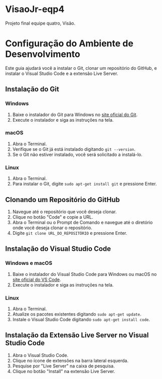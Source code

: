 # VisaoJr-eqp4
Projeto final equipe quatro, Visão.
# Configuração do Ambiente de Desenvolvimento

Este guia ajudará você a instalar o Git, clonar um repositório do GitHub, e instalar o Visual Studio Code e a extensão Live Server.

## Instalação do Git

### Windows

1. Baixe o instalador do Git para Windows no [site oficial do Git](https://git-scm.com/download/win).
2. Execute o instalador e siga as instruções na tela.

### macOS

1. Abra o Terminal.
2. Verifique se o Git já está instalado digitando `git --version`.
3. Se o Git não estiver instalado, você será solicitado a instalá-lo.

### Linux

1. Abra o Terminal.
2. Para instalar o Git, digite `sudo apt-get install git` e pressione Enter.

## Clonando um Repositório do GitHub

1. Navegue até o repositório que você deseja clonar.
2. Clique no botão "Code" e copie a URL.
3. Abra o Terminal ou o Prompt de Comando e navegue até o diretório onde você deseja clonar o repositório.
4. Digite `git clone URL_DO_REPOSITÓRIO` e pressione Enter.

## Instalação do Visual Studio Code

### Windows e macOS

1. Baixe o instalador do Visual Studio Code para Windows ou macOS no [site oficial do VS Code](https://code.visualstudio.com/download).
2. Execute o instalador e siga as instruções na tela.

### Linux

1. Abra o Terminal.
2. Atualize os pacotes existentes digitando `sudo apt-get update`.
3. Instale o Visual Studio Code digitando `sudo apt-get install code`.

## Instalação da Extensão Live Server no Visual Studio Code

1. Abra o Visual Studio Code.
2. Clique no ícone de extensões na barra lateral esquerda.
3. Pesquise por "Live Server" na caixa de pesquisa.
4. Clique no botão "Install" na extensão Live Server.
